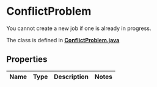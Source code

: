 

# ConflictProblem

You cannot create a new job if one is already in progress.

The class is defined in **[ConflictProblem.java](../../src/main/java/example/micronaut/model/ConflictProblem.java)**

## Properties

Name | Type | Description | Notes
------------ | ------------- | ------------- | -------------


